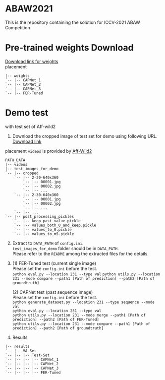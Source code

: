 # ABAW2021
This is the repository containing the solution for ICCV-2021 ABAW Competition

# Pre-trained weights Download
[Download link for weights](https://www.dropbox.com/sh/u6w2yx8p36eggfc/AACxgZ72RHA6zIdywN83mBxea?dl=0)  
placement
```
|-- weights
`-- |-- CAPNet_1
`-- |-- CAPNet_2
`-- |-- CAPNet_3
`-- |-- FER-Tuned
```

# Demo test
with test set of Aff-wild2

1. Download the cropped image of test set for demo using following URL.  
[Download link](https://drive.google.com/file/d/1Uu9DlWQRFoRBHVfY3IhKrt5zmbBU11CK/view?usp=sharing)

placement
`videos` is provided by [Aff-Wild2](https://ibug.doc.ic.ac.uk/resources/aff-wild2/)
```
PATH_DATA
|-- videos
|-- test_images_for_demo
`-- |-- cropped
    `-- |-- 2-30-640x360
        `-- |-- 00001.jpg
        `-- |-- 00002.jpg
        `-- |-- ...
    `-- |-- 2-30-640x360
        `-- |-- 00001.jpg
        `-- |-- 00002.jpg
        `-- |-- ...
    `-- |-- ...
`-- |-- post_processing_pickles
    `-- |-- keep_past_value.pickle
    `-- |-- values_both_0_and_keep.pickle
    `-- |-- values_to_0.pickle
    `-- |-- values_to_m5.pickle
```

2. Extract to `DATA_PATH` of `config.ini`.  
`test_images_for_demo` folder should be in `DATA_PATH`.  
Please refer to the `README` among the extracted files for the details.

3.
    (1) FER-Tuned test (current single image)  
    Please set the `config.ini` before the test.  
    ```python eval.py --location 231 --type val```
    ```python utils.py --location 231 --mode compare --path1 [Path of prediction] --path2 [Path of groundtruth]```  

    (2) CAPNet test (past sequence image)  
    Please set the `config.ini` before the test.  
    ```python generate_dataset.py --location 231 --type sequence --mode val```  
    ```python eval.py --location 231 --type val```  
    ```python utils.py --location 231 --mode merge --path1 [Path of prediction] --path2 [Path of FER-Tuned]```   
    ```python utils.py --location 231 --mode compare --path1 [Path of prediction] --path2 [Path of groundtruth]```
    
4. Results 
```
|-- results
`-- |-- VA-Set
`-- |-- |-- Test-Set
`-- |-- |-- |-- CAPNet_1
`-- |-- |-- |-- CAPNet_2
`-- |-- |-- |-- CAPNet_3
`-- |-- |-- |-- FER-Tuned
```